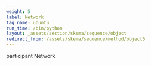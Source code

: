 ```yaml
---
weight: 5
label: Network
tag_name: ubuntu
run_time: /bin/python
layout: _assets/section/skema/sequence/object
redirect_from: /assets/skema/sequence/method/object6
---
```

participant Network
